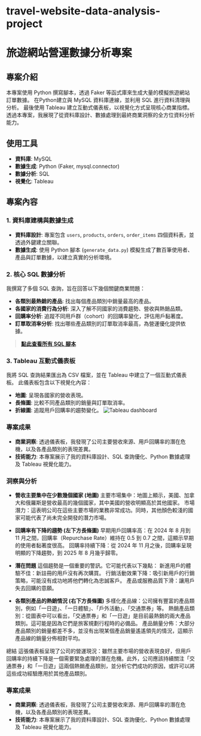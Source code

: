 # travel-website-data-analysis-project
# 旅遊網站營運數據分析專案

## 專案介紹
本專案使用 Python 撰寫腳本，透過 Faker 等函式庫來生成大量的模擬旅遊網站訂單數據。
在Python建立與 MySQL 資料庫連線，並利用 SQL 進行資料清理與分析。
最後使用 Tableau 建立互動式儀表板，以視覺化方式呈現核心商業指標。
透過本專案，我展現了從資料庫設計、數據處理到最終商業洞察的全方位資料分析能力。

## 使用工具
- **資料庫**: MySQL
- **數據生成**: Python (Faker, mysql.connector)
- **數據分析**: SQL
- **視覺化**: Tableau

## 專案內容
### 1. 資料庫建構與數據生成
- **資料庫設計**: 專案包含 `users`, `products`, `orders`, `order_items` 四個資料表，並透過外鍵建立關聯。
- **數據生成**: 使用 Python 腳本 (`generate_data.py`) 模擬生成了數百筆使用者、產品與訂單數據，以建立真實的分析環境。

### 2. 核心 SQL 數據分析
我撰寫了多個 SQL 查詢，旨在回答以下幾個關鍵商業問題：
- **各類別最熱銷的產品**: 找出每個產品類別中銷量最高的產品。
- **各國家的消費行為分析**: 深入了解不同國家的消費趨勢、營收與熱銷品類。
- **回購率分析**: 追蹤不同用戶群（cohort）的回購率變化，評估用戶黏著度。
- **訂單取消率分析**: 找出哪些產品類別的訂單取消率最高，為營運優化提供依據。

> **[點此查看所有 SQL 腳本](project_analysis.sql)**

### 3. Tableau 互動式儀表板
我將 SQL 查詢結果匯出為 CSV 檔案，並在 Tableau 中建立了一個互動式儀表板。
此儀表板包含以下視覺化內容：
- **地圖**: 呈現各國家的營收表現。
- **長條圖**: 比較不同產品類別的銷量與訂單取消率。
- **折線圖**: 追蹤用戶回購率的趨勢變化。
![Tableau dashboard]()

### 專案成果
- **商業洞察**: 透過儀表板，我發現了公司主要營收來源、用戶回購率的潛在危機，以及各產品類別的表現差異。
- **技術能力**: 本專案展示了我的資料庫設計、SQL 查詢優化、Python 數據處理及 Tableau 視覺化能力。

### 洞察與分析
- **營收主要集中在少數幾個國家 (地圖)**
主要市場集中：地圖上顯示，美國、加拿大和俄羅斯是營收最高的幾個國家，其中美國的營收明顯高於其他國家。
市場潛力：這表明公司在這些主要市場的業務非常成功。同時，其他顏色較淺的國家可能代表了尚未完全開發的潛力市場。

- **回購率有下降的趨勢 (左下方長條圖)**
早期用戶回購率高：在 2024 年 8 月到 11 月之間，回購率（Repurchase Rate）維持在 0.5 到 0.7 之間，這顯示早期的使用者黏著度很高。
回購率持續下降：從 2024 年 11 月之後，回購率呈現明顯的下降趨勢，到 2025 年 8 月幾乎歸零。

- **潛在問題** 這個趨勢是一個重要的警訊。它可能代表以下幾點：
新進用戶的體驗不佳：新註冊的用戶沒有再次購買。
行銷活動效果下降：吸引新用戶的行銷策略，可能沒有成功地將他們轉化為忠誠客戶。
產品或服務品質下滑：讓用戶失去回購的意願。

- **各類別產品的熱銷情況 (右下方長條圖)**
多樣化產品線：公司擁有豐富的產品類別，例如「一日遊」、「一日體驗」、「戶外活動」、「交通票券」等。
熱銷產品類別：從圖表中可以看出，「交通票券」和「一日遊」是目前最熱銷的兩大產品類別。這可能是因為它們是旅客規劃行程時的必備品。
產品銷量分佈：大部分產品類別的銷量都差不多，並沒有出現某個產品銷量遙遙領先的情況，這顯示產品線的銷量分佈相對平均。

總結
這張儀表板呈現了公司的營運現況：雖然主要市場的營收表現良好，但用戶回購率的持續下降是一個需要緊急處理的潛在危機。此外，公司應該持續關注「交通票券」和「一日遊」這兩個熱銷產品類別，並分析它們成功的原因，或許可以將這些成功經驗應用於其他產品類別。

### 專案成果
- **商業洞察**: 透過儀表板，我發現了公司主要營收來源、用戶回購率的潛在危機，以及各產品類別的表現差異。
- **技術能力**: 本專案展示了我的資料庫設計、SQL 查詢優化、Python 數據處理及 Tableau 視覺化能力。

